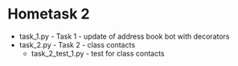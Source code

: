 # Hometask 2

- task_1.py - Task 1 - update of address book bot with decorators
- task_2.py - Task 2 - class contacts
    - task_2_test_1.py - test for class contacts